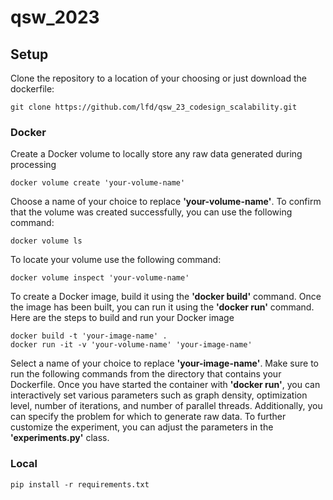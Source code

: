 # qsw_2023

## Setup

Clone the repository to a location of your choosing or just download the dockerfile:

```
git clone https://github.com/lfd/qsw_23_codesign_scalability.git
```

### Docker

Create a Docker volume to locally store any raw data generated during processing

```
docker volume create 'your-volume-name'
```
Choose a name of your choice to replace **'your-volume-name'**. To confirm that the volume was created successfully, you can use the following command:

```
docker volume ls
```
To locate your volume use the following command:

```
docker volume inspect 'your-volume-name'
```


To create a Docker image, build it using the **'docker build'** command. Once the image has been built, you can run it using the **'docker run'** command. Here are the steps to build and run your Docker image
```
docker build -t 'your-image-name' .
docker run -it -v 'your-volume-name' 'your-image-name'
```
Select a name of your choice to replace **'your-image-name'**. Make sure to run the following commands from the directory that contains your Dockerfile. Once you have started the container with **'docker run'**, you can interactively set various parameters such as graph density, optimization level, number of iterations, and number of parallel threads. Additionally, you can specify the problem for which to generate raw data. To further customize the experiment, you can adjust the parameters in the **'experiments.py'** class.

### Local

```
pip install -r requirements.txt

```



